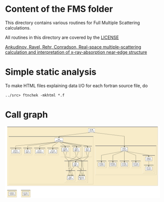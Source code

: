 
# Content of the FMS folder

This directory contains various routines for Full Multiple Scattering
calculations.

All routines in this directory are covered by the [LICENSE](../HEADERS/license.h)

[Ankudinov, Ravel, Rehr, Conradson, Real-space multiple-scattering calculation and interpretation of x-ray-absorption near-edge structure](https://doi.org/10.1103/PhysRevB.58.7565)

# Simple static analysis

To make HTML files explaining data I/O for each fortran source file, do

	../src> ftnchek -mkhtml *.f

# Call graph

![call graph for the FMS folder](tree/FMS.png)
